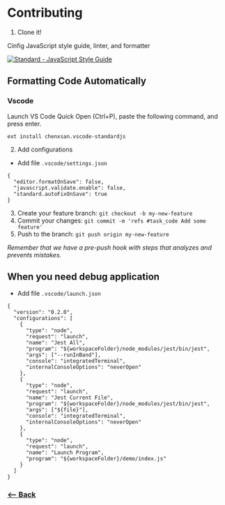 # Contributing

1. Clone it!

Cinfig JavaScript style guide, linter, and formatter

[![Standard - JavaScript Style Guide](https://img.shields.io/badge/code%20style-standard-brightgreen.svg)](https://standardjs.com/)

## Formatting Code Automatically

### Vscode

Launch VS Code Quick Open (Ctrl+P), paste the following command, and press enter.

`ext install chenxsan.vscode-standardjs`

2. Add configurations

* Add file `.vscode/settings.json`

```
{
  "editor.formatOnSave": false,
  "javascript.validate.enable": false,
  "standard.autoFixOnSave": true
}
```
3.  Create your feature branch: `git checkout -b my-new-feature`
4.  Commit your changes: `git commit -m 'refs #task_code Add some feature'`
5.  Push to the branch: `git push origin my-new-feature`

_Remember that we have a pre-push hook with steps that analyzes and prevents mistakes._


## When you need debug application

* Add file `.vscode/launch.json`

```
{
  "version": "0.2.0",
  "configurations": [
    {
      "type": "node",
      "request": "launch",
      "name": "Jest All",
      "program": "${workspaceFolder}/node_modules/jest/bin/jest",
      "args": ["--runInBand"],
      "console": "integratedTerminal",
      "internalConsoleOptions": "neverOpen"
    },
    {
      "type": "node",
      "request": "launch",
      "name": "Jest Current File",
      "program": "${workspaceFolder}/node_modules/jest/bin/jest",
      "args": ["${file}"],
      "console": "integratedTerminal",
      "internalConsoleOptions": "neverOpen"
    },
    {
      "type": "node",
      "request": "launch",
      "name": "Launch Program",
      "program": "${workspaceFolder}/demo/index.js"
    }
  ]
}

```

### [<-- Back]()
